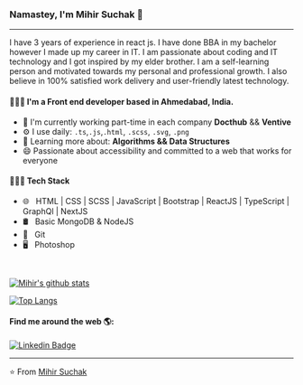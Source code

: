 ### Namastey, I'm Mihir Suchak 🙏

---

I have 3 years of experience in react js. I have done BBA in my bachelor however I made up my career in IT. I am passionate about coding and IT technology and I got inspired by my elder brother. I am a self-learning person and motivated towards my personal and professional growth. I also believe in 100% satisfied work delivery and user-friendly latest technology.

#### 👨🏻‍💻 I'm a Front end developer based in Ahmedabad, India.

- 🏢 I'm currently working part-time in each company **Docthub** && **Ventive**
- ⚙️ I use daily: `.ts`,`.js`,`.html`, `.scss`, `.svg`, `.png`
- 🌱 Learning more about: **Algorithms && Data Structures**
- 😄 Passionate about accessibility and committed to a web that works for everyone

#### 👨🏻‍💻 Tech Stack

- 🌐 &nbsp; HTML | CSS | SCSS | JavaScript | Bootstrap | ReactJS | TypeScript | GraphQl | NextJS
- 🛢 &nbsp; Basic MongoDB & NodeJS
- 🔧 &nbsp; Git
- 🖥 &nbsp; Photoshop

<br/>

[![Mihir's github stats](https://github-readme-stats.vercel.app/api?username=mihirsuchak11&show_icons=true&theme=radical)](https://github.com/mihirsuchak11/github-readme-stats)

[![Top Langs](https://github-readme-stats.vercel.app/api/top-langs/?username=mihirsuchak11&show_icons=true&theme=radical)](https://github.com/mihirsuchak11/github-readme-stats)


#### Find me around the web 🌎:

[![Linkedin Badge](https://img.shields.io/badge/IN-mihirsuchak-blue?link=https://www.linkedin.com/in/mihir-suchak/)](https://www.linkedin.com/in/mihir-suchak/)

---

⭐️ From [Mihir Suchak](https://github.com/mihirsuchak11)
